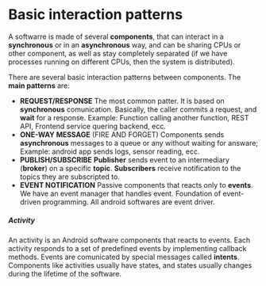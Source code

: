 # Basic interaction patterns

A softwarre is made of several **components**, that can interact in a **synchronous** or in an **asynchronous** way, and can be sharing CPUs or other component, as well as stay completely separated (if we have processes running on different CPUs, then the system is distributed).

There are several basic interaction patterns between components.
The **main patterns** are:

- **REQUEST/RESPONSE**
	The most common patter. It is based on **synchronous** comunication.
	Basically, the caller commits a request, and **wait** for a response.
	Example: Function calling another function, REST API, Frontend service quering backend, ecc.
- **ONE-WAY MESSAGE** (FIRE AND FORGET)
	Components sends **asynchronous** messages to a queue or any without waiting for answare;
	Example: android app sends logs, sensor reading, ecc.
- **PUBLISH/SUBSCRIBE**
	**Publisher** sends event to an intermediary (**broker**) on a specific **topic**.
	**Subscribers** receive notification to the topics they are subscripted to.
- **EVENT NOTIFICATION**
	Passive components that reacts only to **events**. We have an event manager that handles event.
	Foundation of event-driven programming.
	All android softwares are event driver.

##### Activity
An activity is an Android software components that reacts to events. Each activity responds to a set of predefined events by implementing callback methods.
Events are comunicated by special messages called **intents**.
Components like activities usually have states, and states usually changes during the lifetime of the software.